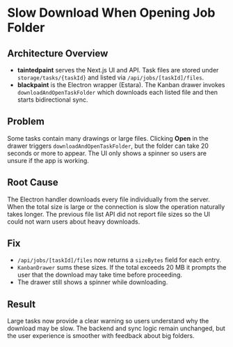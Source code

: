 # Slow Download When Opening Job Folder

## Architecture Overview
- **taintedpaint** serves the Next.js UI and API. Task files are stored under `storage/tasks/{taskId}` and listed via `/api/jobs/[taskId]/files`.
- **blackpaint** is the Electron wrapper (Estara). The Kanban drawer invokes `downloadAndOpenTaskFolder` which downloads each listed file and then starts bidirectional sync.

## Problem
Some tasks contain many drawings or large files. Clicking **Open** in the drawer triggers `downloadAndOpenTaskFolder`, but the folder can take 20 seconds or more to appear. The UI only shows a spinner so users are unsure if the app is working.

## Root Cause
The Electron handler downloads every file individually from the server. When the total size is large or the connection is slow the operation naturally takes longer. The previous file list API did not report file sizes so the UI could not warn users about heavy downloads.

## Fix
- `/api/jobs/[taskId]/files` now returns a `sizeBytes` field for each entry.
- `KanbanDrawer` sums these sizes. If the total exceeds 20&nbsp;MB it prompts the user that the download may take time before proceeding.
- The drawer still shows a spinner while downloading.

## Result
Large tasks now provide a clear warning so users understand why the download may be slow. The backend and sync logic remain unchanged, but the user experience is smoother with feedback about big folders.
